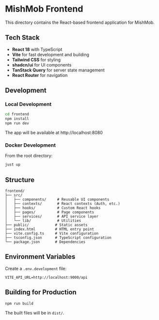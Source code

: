 # MishMob Frontend

This directory contains the React-based frontend application for MishMob.

## Tech Stack

- **React 18** with TypeScript
- **Vite** for fast development and building
- **Tailwind CSS** for styling
- **shadcn/ui** for UI components
- **TanStack Query** for server state management
- **React Router** for navigation

## Development

### Local Development

```bash
cd frontend
npm install
npm run dev
```

The app will be available at http://localhost:8080

### Docker Development

From the root directory:

```bash
just up
```

## Structure

```
frontend/
├── src/
│   ├── components/     # Reusable UI components
│   ├── contexts/       # React contexts (Auth, etc.)
│   ├── hooks/          # Custom React hooks
│   ├── pages/          # Page components
│   ├── services/       # API service layer
│   └── lib/            # Utilities
├── public/            # Static assets
├── index.html         # HTML entry point
├── vite.config.ts     # Vite configuration
├── tsconfig.json      # TypeScript configuration
└── package.json       # Dependencies
```

## Environment Variables

Create a `.env.development` file:

```env
VITE_API_URL=http://localhost:9000/api
```

## Building for Production

```bash
npm run build
```

The built files will be in `dist/`.